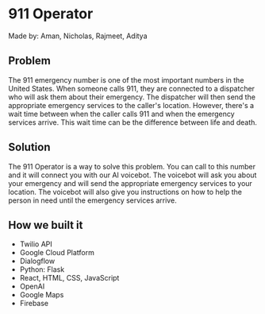 # 911 Operator
Made by: Aman, Nicholas, Rajmeet, Aditya 


## Problem
The 911 emergency number is one of the most important numbers in the United States. When someone calls 911, they are connected to a dispatcher who will ask them about their emergency. The dispatcher will then send the appropriate emergency services to the caller's location. However, there's a wait time between when the caller calls 911 and when the emergency services arrive. This wait time can be the difference between life and death.

## Solution
The 911 Operator is a way to solve this problem. You can call to this number and it will connect you with our AI voicebot. The voicebot will ask you about your emergency and will send the appropriate emergency services to your location. The voicebot will also give you instructions on how to help the person in need until the emergency services arrive.

## How we built it
- Twilio API 
- Google Cloud Platform 
- Dialogflow
- Python: Flask
- React, HTML, CSS, JavaScript
- OpenAI
- Google Maps 
- Firebase
